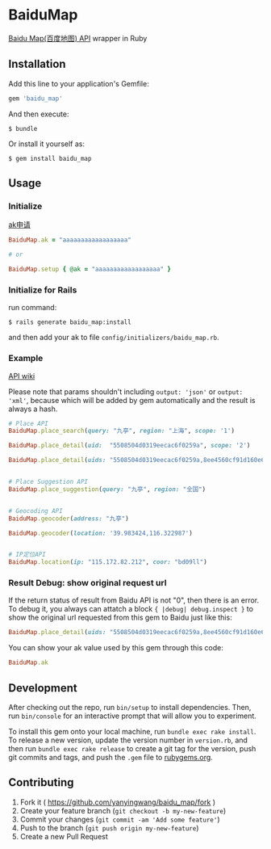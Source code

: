
# BaiduMap
[Baidu Map(百度地图) API](http://developer.baidu.com/map/index.php?title=webapi/guide/webservice-placeapi) wrapper in Ruby




## Installation

Add this line to your application's Gemfile:

```ruby
gem 'baidu_map'
```

And then execute:

    $ bundle

Or install it yourself as:

    $ gem install baidu_map




## Usage

### Initialize

[ak申请](http://lbsyun.baidu.com/apiconsole/key?application=key)

```ruby
BaiduMap.ak = "aaaaaaaaaaaaaaaaaa"

# or

BaiduMap.setup { @ak = "aaaaaaaaaaaaaaaaaa" }
```


### Initialize for Rails

run command:
```shell
$ rails generate baidu_map:install
```
and then add your ak to file `config/initializers/baidu_map.rb`.




### Example

[API wiki](http://developer.baidu.com/map/index.php?title=webapi)

Please note that params shouldn't including `output: 'json'` or `output: 'xml'`, because which will be added by gem automatically and the result is always a hash.


```ruby
# Place API
BaiduMap.place_search(query: "九亭", region: "上海", scope: '1')

BaiduMap.place_detail(uid:  "5508504d0319eecac6f0259a", scope: '2')

BaiduMap.place_detail(uids: "5508504d0319eecac6f0259a,8ee4560cf91d160e6cc02cd7", output: 'json', scope: '2')


# Place Suggestion API
BaiduMap.place_suggestion(query: "九亭", region: "全国")


# Geocoding API
BaiduMap.geocoder(address: "九亭")

BaiduMap.geocoder(location: '39.983424,116.322987')


# IP定位API
BaiduMap.location(ip: "115.172.82.212", coor: "bd09ll")
```




### Result Debug: show original request url

If the return status of result from Baidu API is not "0", then there is an error. To debug it, you always can attatch a block `{ |debug| debug.inspect }` to show the original url requested from this gem to Baidu just like this:

```ruby
BaiduMap.place_detail(uids: "5508504d0319eecac6f0259a,8ee4560cf91d160e6cc02cd7", output: 'json', scope: '2') { |deug| debug.inspect }
```

You can show your ak value used by this gem through this code:
```ruby
BaiduMap.ak
```






## Development

After checking out the repo, run `bin/setup` to install dependencies. Then, run `bin/console` for an interactive prompt that will allow you to experiment.

To install this gem onto your local machine, run `bundle exec rake install`. To release a new version, update the version number in `version.rb`, and then run `bundle exec rake release` to create a git tag for the version, push git commits and tags, and push the `.gem` file to [rubygems.org](https://rubygems.org).




## Contributing

1. Fork it ( https://github.com/yanyingwang/baidu_map/fork )
2. Create your feature branch (`git checkout -b my-new-feature`)
3. Commit your changes (`git commit -am 'Add some feature'`)
4. Push to the branch (`git push origin my-new-feature`)
5. Create a new Pull Request
